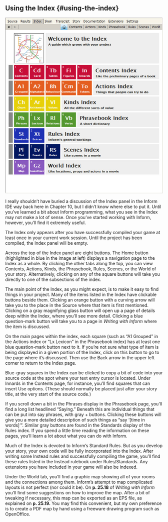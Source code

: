 ## Using the Index {#using-the-index}

![](../assets/graphics18.jpg)

I really shouldn’t have buried a discussion of the Index panel in the Inform IDE way back here in Chapter 10, but I didn’t know where else to put it. Until you’ve learned a bit about Inform programming, what you see in the Index may not make a lot of sense. Once you’ve started working with Inform, however, you’ll find it extremely useful.

The Index only appears after you have successfully compiled your game at least once in your current work session. Until the project has been compiled, the Index panel will be empty.

Across the top of the Index panel are eight buttons. The Home button (highlighted in blue in the image at left) displays a navigation page to the Index as a whole. By clicking the other tabs along the top, you can view Contents, Actions, Kinds, the Phrasebook, Rules, Scenes, or the World of your story. Alternatively, clicking on any of the square buttons will take you directly to one of the subsections of the index.

The main point of the Index, as you might expect, is to make it easy to find things in your project. Many of the items listed in the Index have clickable buttons beside them. Clicking an orange button with a curving arrow will take you to the place in the Source where that item is first mentioned. Clicking on a gray magnifying glass button will open up a page of details deep within the Index, where you’ll see more detail. Clicking a blue question-mark button will take you to a page in _Writing with Inform_ where the item is discussed.

On the main pages within the index, each square (such as “A1 Grouped” in the Actions index or “Lx Lexicon” in the Phrasebook index) has at least one blue question-mark button next to it. If you’re not sure what type of item is being displayed in a given portion of the Index, click on this button to go to the page where it’s discussed. Then use the Back arrow in the upper left corner to return to the Index page.

Blue-gray squares in the Index can be clicked to copy a bit of code into your source code at the spot where your text entry cursor is located. Under Innards in the Contents page, for instance, you’ll find squares that can insert Use options. (These should normally be placed just after your story title, at the very start of the source code.)

If you scroll down a bit in the Phrases display in the Phrasebook page, you’ll find a long list headlined “Saying.” Beneath this are individual things that can be put into say phrases, with gray + buttons. Clicking these buttons will give you a more detailed description of such things as “say ‘[time in words]’”. Similar gray buttons are found in the Standards display of the Rules index. If you spend a little time reading the information on these pages, you’ll learn a lot about what you can do with Inform.

Much of the Index is devoted to Inform’s Standard Rules. But as you develop your story, your own code will be fully incorporated into the Index. After writing some Instead rules and successfully compiling the game, you’ll find these rules listed in the Instead rulebook under Rules/Standards. Any extensions you have included in your game will also be indexed.

Under the World tab, you’ll find a graphic map showing all of your rooms and the connections among them. Inform’s attempt to map complicated layouts is not perfect (nor could it be). On **p. 25.18** of _Writing with Inform_ you’ll find some suggestions on how to improve the map. After a bit of tweaking if necessary, this map can be exported as an EPS file, as explained on **p. 25.19.** You may find this convenient, but my own preference is to create a PDF map by hand using a freeware drawing program such as OpenOffice.
